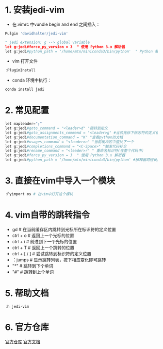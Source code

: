 # 1. 安装jedi-vim
- 在.vimrc 中vundle begin and end 之间插入：
```python
Pulgin 'davidhalter/jedi-vim'

" jedi extension: g --> global variable
let g:jedi#force_py_version = 3  " 使用 Python 3.x 解析器
let g:jedi#python_path = '/home/mtn/miniconda3/bin/python'  " Python 解析器的路径
```
- vim 打开文件
```python
:PluginInstall
```
- conda 环境中执行：
```python
conda install jedi
```

# 2. 常见配置

```python
let mapleader=";"
let g:jedi#goto_command = "<leader>d" "跳转到定义
let g:jedi#goto_assignments_command = "<leader>g" #当前光标下标志符的定义位置
let g:jedi#documentation_command = "K" "查看python的文档
let g:jedi#usages_command = "<leader>n" "当前缓冲区中查找下一个
let g:jedi#completions_command = "<C-Space>" "触发代码补全
let g:jedi#rename_command = "<leader>r" " 重命名标识符(在整个代码中)
let g:jedi#force_py_version = 3  " 使用 Python 3.x 解析器
let g:jedi#python_path = '/home/mtn/miniconda3/bin/python' #解释器路径设置
```

# 3. 直接在vim中导入一个模块
```python
:Pyimport os # 在vim中打开这个模块
```

# 4. vim自带的跳转指令
- gd # 在当前缓存区内跳转到光标所在标识符的定义位置
- ctrl + o # 返回上一个光标的位置
- ctrl + i # 前进到下一个光标的位置
- ctrl + T # 返回上一个跳转的位置
- ctrl + [ / ] # 尝试跳转到标识符的定义位置
- ：jumps # 显示跳转列表，按下相应变化即可跳转
- "*" # 跳转到下个单词
- "#" # 跳转到上个单词

# 5. 帮助文档
```vim
:h jedi-vim
```

# 6. 官方仓库
[官方仓库](https://github.com/davidhalter/jedi-vim)
[官方文档](https://jedi.readthedocs.io/en/latest/)
